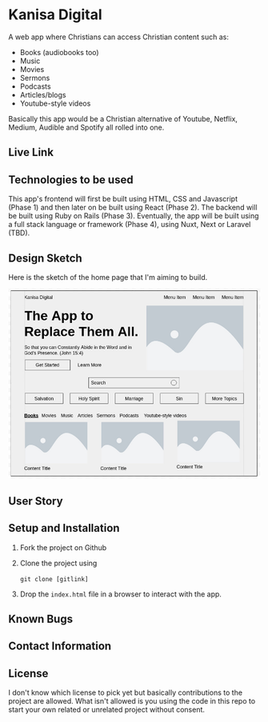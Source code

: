 # Kanisa Digital
A web app where Christians can access Christian content such as:
- Books (audiobooks too)
- Music
- Movies
- Sermons
- Podcasts
- Articles/blogs
- Youtube-style videos

Basically this app would be a Christian alternative of Youtube, Netflix, Medium, Audible and Spotify all rolled into one.

## Live Link

## Technologies to be used
This app's frontend will first be built using HTML, CSS and Javascript (Phase 1) and then later on be built using React (Phase 2). The backend will be built using Ruby on Rails (Phase 3). Eventually, the app will be built using a full stack language or framework (Phase 4), using Nuxt, Next or Laravel (TBD).

## Design Sketch
Here is the sketch of the home page that I'm aiming to build.

![Design Sketch](assets/design%20sketch.jpeg "Kanisa Digital Design Sketch")

## User Story

## Setup and Installation
1. Fork the project on Github
2. Clone the project using
   
   ```git clone [gitlink]```
3. Drop the ```index.html``` file in a browser to interact with the app.

## Known Bugs

## Contact Information

## License
I don't know which license to pick yet but basically contributions to the project are allowed. What isn't allowed is you using the code in this repo to start your own related or unrelated project without consent.

